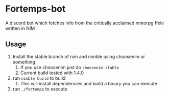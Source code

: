 # Fortemps-bot
A discord bot which fetches info from the critically acclaimed mmorpg ffxiv written in NIM

## Usage

1. Install the stable branch of nim and nimble using choosenim or something
   1. If you use choosenim just do `choosenim stable`
   2. Current build tested with 1.4.0
2. run `nimble build` to build
   1. This will install dependencies and build a binary you can execute
3. run `./fortemps` to execute